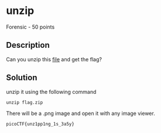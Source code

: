 # unzip 
Forensic - 50 points

## Description
Can you unzip this [file](https://2019shell1.picoctf.com/static/37762a7e5774d7d6c1bc79e8e1758ef9/flag.zip) and get the flag?

## Solution
unzip it using the following command
```
unzip flag.zip
```
There will be a .png image and open it with any image viewer.

`picoCTF{unz1pp1ng_1s_3a5y}`
